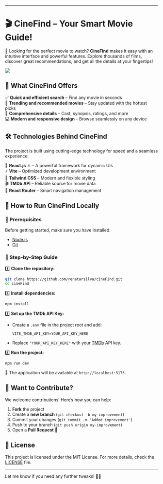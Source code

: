 
---

# 🎬 **CineFind – Your Smart Movie Guide!**  

🚀 Looking for the perfect movie to watch? **CineFind** makes it easy with an intuitive interface and powerful features. Explore thousands of films, discover great recommendations, and get all the details at your fingertips!  

<img center="right" src="https://img001.prntscr.com/file/img001/2JaqEjhiQ5iFeeuiI3FrUw.png" />  

## 🎥 **What CineFind Offers**  

✅ **Quick and efficient search** – Find any movie in seconds  
🌟 **Trending and recommended movies** – Stay updated with the hottest picks  
📖 **Comprehensive details** – Cast, synopsis, ratings, and more  
💻 **Modern and responsive design** – Browse seamlessly on any device  

## 🛠️ **Technologies Behind CineFind**  

The project is built using cutting-edge technology for speed and a seamless experience:  

🔹 **React.js** ⚛️ – A powerful framework for dynamic UIs  
⚡ **Vite** – Optimized development environment  
🎨 **Tailwind CSS** – Modern and flexible styling  
🎬 **TMDb API** – Reliable source for movie data  
🚏 **React Router** – Smart navigation management  

## 🚀 **How to Run CineFind Locally**  

### 🔹 **Prerequisites**  

Before getting started, make sure you have installed:  

- [Node.js](https://nodejs.org/)  
- [Git](https://git-scm.com/)  

### 🔹 **Step-by-Step Guide**  

1️⃣ **Clone the repository:**  

```sh
git clone https://github.com/renatarsilva/cineFind.git
cd cineFind
```  

2️⃣ **Install dependencies:**  

```sh
npm install
```  

3️⃣ **Set up the TMDb API Key:**  

- Create a `.env` file in the project root and add:  
  ```env
  VITE_TMDB_API_KEY=YOUR_API_KEY_HERE
  ```  
- Replace `"YOUR_API_KEY_HERE"` with your [TMDb](https://www.themoviedb.org/) API key.  

4️⃣ **Run the project:**  

```sh
npm run dev
```  

🔗 The application will be available at `http://localhost:5173`.  

## 🤝 **Want to Contribute?**  

We welcome contributions! Here’s how you can help:  

1. **Fork** the project  
2. Create a **new branch** (`git checkout -b my-improvement`)  
3. Commit your changes (`git commit -m 'Added improvement'`)  
4. Push to your branch (`git push origin my-improvement`)  
5. Open a **Pull Request** 🚀  

## 📜 **License**  

This project is licensed under the MIT License. For more details, check the [LICENSE](LICENSE) file.  

---  

Let me know if you need any further tweaks! 🚀🍿
